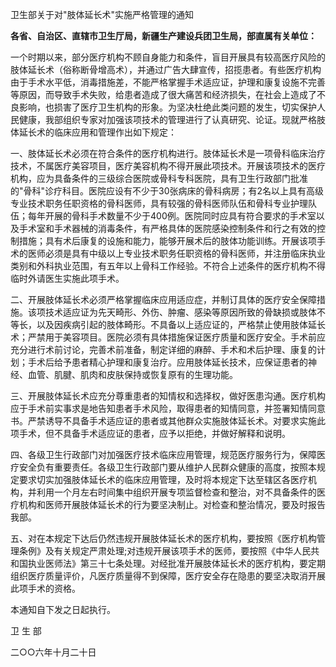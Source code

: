 卫生部关于对"肢体延长术"实施严格管理的通知

**各省、自治区、直辖市卫生厅局，新疆生产建设兵团卫生局，部直属有关单位：**

一个时期以来，部分医疗机构不顾自身能力和条件，盲目开展具有较高医疗风险的肢体延长术（俗称断骨增高术），并通过广告大肆宣传，招揽患者。有些医疗机构由于手术水平低，消毒措施差，不能严格掌握手术适应证，护理和康复设施不完善等原因，而导致手术失败，给患者造成了很大痛苦和经济损失，在社会上造成了不良影响，也损害了医疗卫生机构的形象。为坚决杜绝此类问题的发生，切实保护人民健康，我部组织专家对加强该项技术的管理进行了认真研究、论证。现就严格肢体延长术的临床应用和管理作出如下规定：

一、肢体延长术必须在符合条件的医疗机构进行。肢体延长术是一项骨科临床治疗技术，不属医疗美容项目，医疗美容机构不得开展此项技术。开展该项技术的医疗机构，应为具备条件的三级综合医院或骨科专科医院，具有卫生行政部门批准的"骨科"诊疗科目。医院应设有不少于30张病床的骨科病房；有2名以上具有高级专业技术职务任职资格的骨科医师，具有较强的骨科医师队伍和骨科专业护理队伍；每年开展的骨科手术数量不少于400例。医院同时应具有符合要求的手术室以及手术室和手术器械的消毒条件，有严格具体的医院感染控制条件和行之有效的控制措施；具有术后康复的设施和能力，能够开展术后的肢体功能训练。开展该项手术的医师必须是具有中级以上专业技术职务任职资格的骨科医师，并注册临床执业类别和外科执业范围，有五年以上骨科工作经验。不符合上述条件的医疗机构不得临时外请医生实施此项手术。

二、开展肢体延长术必须严格掌握临床应用适应症，并制订具体的医疗安全保障措施。该项技术适应证为先天畸形、外伤、肿瘤、感染等原因所致的骨缺损或肢体不等长，以及因疾病引起的肢体畸形。不具备以上适应证的，严格禁止使用肢体延长术；严禁用于美容项目。医院必须有具体措施保证医疗质量和医疗安全。手术前应充分进行术前讨论，完善术前准备，制定详细的麻醉、手术和术后护理、康复的计划；手术后给予患者精心护理和康复治疗。应用肢体延长技术，应保证患者的神经、血管、肌腱、肌肉和皮肤保持或恢复原有的生理功能。

三、开展肢体延长术应充分尊重患者的知情权和选择权，做好医患沟通。医疗机构应于手术前实事求是地告知患者手术风险，取得患者的知情同意，并签署知情同意书。严禁诱导不具备手术适应证的患者或其他群众实施肢体延长术。对要求实施此项手术，但不具备手术适应证的患者，应予以拒绝，并做好解释和说明。

四、各级卫生行政部门对加强医疗技术临床应用管理，规范医疗服务行为，保障医疗安全负有重要责任。各级卫生行政部门要从维护人民群众健康的高度，按照本规定要求切实加强肢体延长术的临床应用管理，及时将本规定下达至辖区各医疗机构，并利用一个月左右时间集中组织开展专项监督检查和整治，对不具备条件的医疗机构和医师开展肢体延长术的行为要坚决制止。对检查和整治情况，要及时报告我部。

五、对在本规定下达后仍然违规开展肢体延长术的医疗机构，要按照《医疗机构管理条例》及有关规定严肃处理;对违规开展该项手术的医师，要按照《中华人民共和国执业医师法》第三十七条处理。对经批准开展肢体延长术的医疗机构，要定期组织医疗质量评价，凡医疗质量得不到保障，医疗安全存在隐患的要坚决取消开展此项手术的资格。

本通知自下发之日起执行。

卫 生 部

二○○六年十月二十日